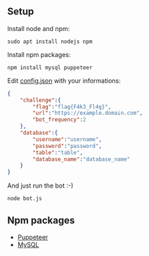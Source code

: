 ## Setup

Install node and npm:
```
sudo apt install nodejs npm
```

Install npm packages:
```
npm install mysql puppeteer
```

Edit [config.json](config.json) with your informations:
```json
{
    "challenge":{
        "flag":"flag{F4k3_Fl4g}",
        "url":"https://example.domain.com",
        "bot_frequency":2
    },
    "database":{
        "username":"username",
        "password":"password",
        "table":"table",
        "database_name":"database_name"
    }
}
```

And just run the bot :-)
```
node bot.js
```

## Npm packages
- [Puppeteer](https://www.npmjs.com/package/puppeteer)
- [MySQL](https://www.npmjs.com/package/mysql)